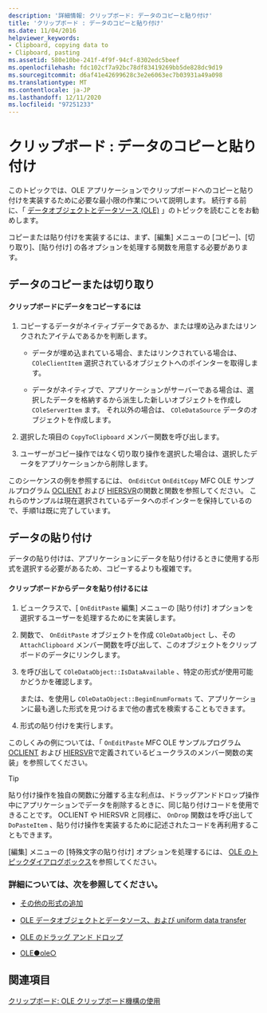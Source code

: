 ```yaml
---
description: '詳細情報: クリップボード: データのコピーと貼り付け'
title: 'クリップボード : データのコピーと貼り付け'
ms.date: 11/04/2016
helpviewer_keywords:
- Clipboard, copying data to
- Clipboard, pasting
ms.assetid: 580e10be-241f-4f9f-94cf-8302edc5beef
ms.openlocfilehash: fdc102cf7a92bc78df83419269bb5de828dc9d19
ms.sourcegitcommit: d6af41e42699628c3e2e6063ec7b03931a49a098
ms.translationtype: MT
ms.contentlocale: ja-JP
ms.lasthandoff: 12/11/2020
ms.locfileid: "97251233"
---
```

# <a name="clipboard-copying-and-pasting-data"></a>クリップボード : データのコピーと貼り付け

このトピックでは、OLE アプリケーションでクリップボードへのコピーと貼り付けを実装するために必要な最小限の作業について説明します。 続行する前に、「 [データオブジェクトとデータソース (OLE)](data-objects-and-data-sources-ole.md) 」のトピックを読むことをお勧めします。

コピーまたは貼り付けを実装するには、まず、[編集] メニューの [コピー]、[切り取り]、[貼り付け] の各オプションを処理する関数を用意する必要があります。

## <a name="copying-or-cutting-data"></a><a name="_core_copying_or_cutting_data"></a> データのコピーまたは切り取り

#### <a name="to-copy-data-to-the-clipboard"></a>クリップボードにデータをコピーするには

1. コピーするデータがネイティブデータであるか、または埋め込みまたはリンクされたアイテムであるかを判断します。

   - データが埋め込まれている場合、またはリンクされている場合は、 `COleClientItem` 選択されているオブジェクトへのポインターを取得します。

   - データがネイティブで、アプリケーションがサーバーである場合は、選択したデータを格納するから派生した新しいオブジェクトを作成し `COleServerItem` ます。 それ以外の場合は、 `COleDataSource` データのオブジェクトを作成します。

1. 選択した項目の `CopyToClipboard` メンバー関数を呼び出します。

1. ユーザーがコピー操作ではなく切り取り操作を選択した場合は、選択したデータをアプリケーションから削除します。

このシーケンスの例を参照するには、 `OnEditCut` `OnEditCopy` MFC OLE サンプルプログラム [OCLIENT](../overview/visual-cpp-samples.md) および [HIERSVR](../overview/visual-cpp-samples.md)の関数と関数を参照してください。 これらのサンプルは現在選択されているデータへのポインターを保持しているので、手順1は既に完了しています。

## <a name="pasting-data"></a><a name="_core_pasting_data"></a> データの貼り付け

データの貼り付けは、アプリケーションにデータを貼り付けるときに使用する形式を選択する必要があるため、コピーするよりも複雑です。

#### <a name="to-paste-data-from-the-clipboard"></a>クリップボードからデータを貼り付けるには

1. ビュークラスで、[ `OnEditPaste` 編集] メニューの [貼り付け] オプションを選択するユーザーを処理するためにを実装します。

1. 関数で、 `OnEditPaste` オブジェクトを作成 `COleDataObject` し、その `AttachClipboard` メンバー関数を呼び出して、このオブジェクトをクリップボードのデータにリンクします。

1. を呼び出して `COleDataObject::IsDataAvailable` 、特定の形式が使用可能かどうかを確認します。

   または、を使用し `COleDataObject::BeginEnumFormats` て、アプリケーションに最も適した形式を見つけるまで他の書式を検索することもできます。

1. 形式の貼り付けを実行します。

このしくみの例については、「 `OnEditPaste` MFC OLE サンプルプログラム [OCLIENT](../overview/visual-cpp-samples.md) および [HIERSVR](../overview/visual-cpp-samples.md)で定義されているビュークラスのメンバー関数の実装」を参照してください。

> [!TIP]
> 貼り付け操作を独自の関数に分離する主な利点は、ドラッグアンドドロップ操作中にアプリケーションでデータを削除するときに、同じ貼り付けコードを使用できることです。 OCLIENT や HIERSVR と同様に、 `OnDrop` 関数はを呼び出して `DoPasteItem` 、貼り付け操作を実装するために記述されたコードを再利用することもできます。

[編集] メニューの [特殊文字の貼り付け] オプションを処理するには、 [OLE のトピックダイアログボックス](dialog-boxes-in-ole.md)を参照してください。

### <a name="what-do-you-want-to-know-more-about"></a>詳細については、次を参照してください。

- [その他の形式の追加](clipboard-adding-other-formats.md)

- [OLE データオブジェクトとデータソース、および uniform data transfer](data-objects-and-data-sources-ole.md)

- [OLE のドラッグ アンド ドロップ](drag-and-drop-ole.md)

- [OLE●ole○](ole-background.md)

## <a name="see-also"></a>関連項目

[クリップボード: OLE クリップボード機構の使用](clipboard-using-the-ole-clipboard-mechanism.md)
